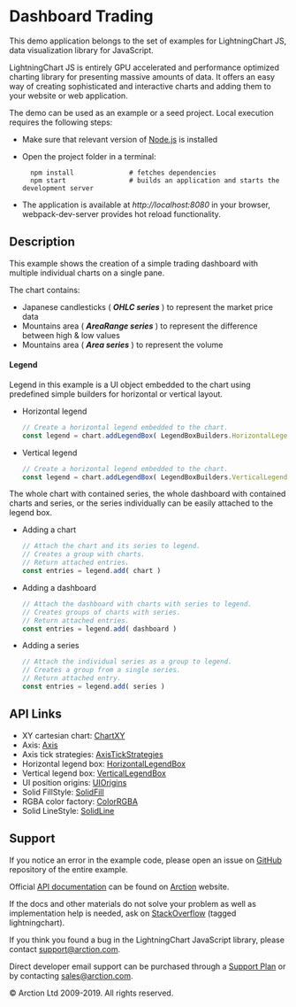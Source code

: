 # Dashboard Trading

This demo application belongs to the set of examples for LightningChart JS, data visualization library for JavaScript.

LightningChart JS is entirely GPU accelerated and performance optimized charting library for presenting massive amounts of data. It offers an easy way of creating sophisticated and interactive charts and adding them to your website or web application.

The demo can be used as an example or a seed project. Local execution requires the following steps:

- Make sure that relevant version of [Node.js](https://nodejs.org/en/download/) is installed
- Open the project folder in a terminal:

        npm install              # fetches dependencies
        npm start                # builds an application and starts the development server

- The application is available at *http://localhost:8080* in your browser, webpack-dev-server provides hot reload functionality.


## Description

This example shows the creation of a simple trading dashboard with multiple individual charts on a single pane.

The chart contains:
- Japanese candlesticks ( ***OHLC series*** ) to represent the market price data
- Mountains area ( ***AreaRange series*** ) to represent the difference between high & low values
- Mountains area ( ***Area series*** ) to represent the volume

#### Legend

Legend in this example is a UI object embedded to the chart using predefined simple builders for horizontal or vertical layout.

- Horizontal legend

    ```javascript
    // Create a horizontal legend embedded to the chart.
    const legend = chart.addLegendBox( LegendBoxBuilders.HorizontalLegendBox )
    ```
    
- Vertical legend

    ```javascript
    // Create a horizontal legend embedded to the chart.
    const legend = chart.addLegendBox( LegendBoxBuilders.VerticalLegendBox )
    ```

The whole chart with contained series, the whole dashboard with contained charts and series, or the series individually can be easily attached to the legend box.

- Adding a chart

    ```javascript
    // Attach the chart and its series to legend.
    // Creates a group with charts.
    // Return attached entries.
    const entries = legend.add( chart )
    ```

- Adding a dashboard

    ```javascript
    // Attach the dashboard with charts with series to legend.
    // Creates groups of charts with series.
    // Return attached entries.
    const entries = legend.add( dashboard )
    ```

- Adding a series

    ```javascript
    // Attach the individual series as a group to legend.
    // Creates a group from a single series.
    // Return attached entry.
    const entries = legend.add( series )
    ```


## API Links

* XY cartesian chart: [ChartXY]
* Axis: [Axis]
* Axis tick strategies: [AxisTickStrategies]
* Horizontal legend box: [HorizontalLegendBox]
* Vertical legend box: [VerticalLegendBox]
* UI position origins: [UIOrigins]
* Solid FillStyle: [SolidFill]
* RGBA color factory: [ColorRGBA]
* Solid LineStyle: [SolidLine]


## Support

If you notice an error in the example code, please open an issue on [GitHub][0] repository of the entire example.

Official [API documentation][1] can be found on [Arction][2] website.

If the docs and other materials do not solve your problem as well as implementation help is needed, ask on [StackOverflow][3] (tagged lightningchart).

If you think you found a bug in the LightningChart JavaScript library, please contact support@arction.com.

Direct developer email support can be purchased through a [Support Plan][4] or by contacting sales@arction.com.

[0]: https://github.com/Arction/
[1]: https://www.arction.com/lightningchart-js-api-documentation/
[2]: https://www.arction.com
[3]: https://stackoverflow.com/questions/tagged/lightningchart
[4]: https://www.arction.com/support-services/

© Arction Ltd 2009-2019. All rights reserved.


[ChartXY]: https://www.arction.com/lightningchart-js-api-documentation/v1.2.0/classes/chartxy.html
[Axis]: https://www.arction.com/lightningchart-js-api-documentation/v1.2.0/classes/axis.html
[AxisTickStrategies]: https://www.arction.com/lightningchart-js-api-documentation/v1.2.0/globals.html#axistickstrategies
[HorizontalLegendBox]: https://www.arction.com/lightningchart-js-api-documentation/v1.2.0/globals.html#legendboxbuilders.horizontallegendbox
[VerticalLegendBox]: https://www.arction.com/lightningchart-js-api-documentation/v1.2.0/globals.html#legendboxbuilders.verticallegendbox
[UIOrigins]: https://www.arction.com/lightningchart-js-api-documentation/v1.2.0/globals.html#uiorigins
[SolidFill]: https://www.arction.com/lightningchart-js-api-documentation/v1.2.0/classes/solidfill.html
[ColorRGBA]: https://www.arction.com/lightningchart-js-api-documentation/v1.2.0/globals.html#colorrgba
[SolidLine]: https://www.arction.com/lightningchart-js-api-documentation/v1.2.0/classes/solidline.html

